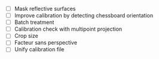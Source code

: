 - [ ] Mask reflective surfaces
- [ ] Improve calibration by detecting chessboard orientation
- [ ] Batch treatment
- [ ] Calibration check with multipoint projection
- [ ] Crop size
- [ ] Facteur sans perspective
- [ ] Unify calibration file